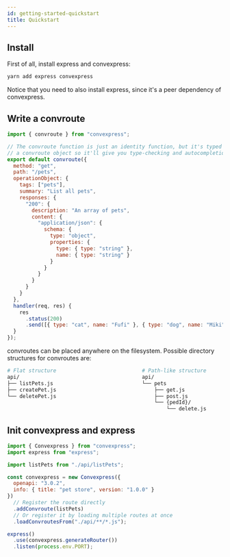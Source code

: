 ```yaml
---
id: getting-started-quickstart
title: Quickstart
---
```


## Install

First of all, install express and convexpress:

```sh
yarn add express convexpress
```

Notice that you need to also install express, since it's a peer dependency of
convexpress.

## Write a convroute

```js
import { convroute } from "convexpress";

// The convroute function is just an identity function, but it's typed to accept
// a convroute object so it'll give you type-checking and autocompletion
export default convroute({
  method: "get",
  path: "/pets",
  operationObject: {
    tags: ["pets"],
    summary: "List all pets",
    responses: {
      "200": {
        description: "An array of pets",
        content: {
          "application/json": {
            schema: {
              type: "object",
              properties: {
                type: { type: "string" },
                name: { type: "string" }
              }
            }
          }
        }
      }
    }
  },
  handler(req, res) {
    res
      .status(200)
      .send([{ type: "cat", name: "Fufi" }, { type: "dog", name: "Miki" }]);
  }
});
```

convroutes can be placed anywhere on the filesystem. Possible directory
structures for convroutes are:

```sh
# Flat structure                            # Path-like structure
api/                                        api/
├── listPets.js                             └── pets
├── createPet.js                                ├── get.js
└── deletePet.js                                ├── post.js
                                                └── {pedId}/
                                                    └── delete.js
```

## Init convexpress and express

```js
import { Convexpress } from "convexpress";
import express from "express";

import listPets from "./api/listPets";

const convexpress = new Convexpress({
  openapi: "3.0.2",
  info: { title: "pet store", version: "1.0.0" }
})
  // Register the route directly
  .addConvroute(listPets)
  // Or register it by loading multiple routes at once
  .loadConvroutesFrom("./api/**/*.js");

express()
  .use(convexpress.generateRouter())
  .listen(process.env.PORT);
```

